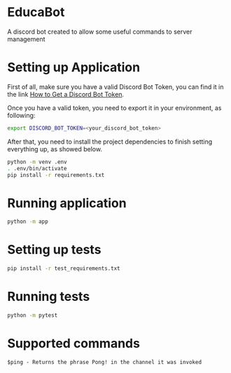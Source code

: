 # EducaBot
A discord bot created to allow some useful commands to server management

# Setting up Application
First of all, make sure you have a valid Discord Bot Token, you can find it in the link [How to Get a Discord Bot Token](https://www.writebots.com/discord-bot-token/).

Once you have a valid token, you need to export it in your environment, as following:

```bash
export DISCORD_BOT_TOKEN=<your_discord_bot_token>
```

After that, you need to install the project dependencies to finish setting everything up, as showed below.

```bash
python -m venv .env
. .env/bin/activate
pip install -r requirements.txt
```

# Running application
```bash
python -m app
```

# Setting up tests
```bash
pip install -r test_requirements.txt
```

# Running tests
```bash
python -m pytest
```

# Supported commands

`$ping - Returns the phrase Pong! in the channel it was invoked`
